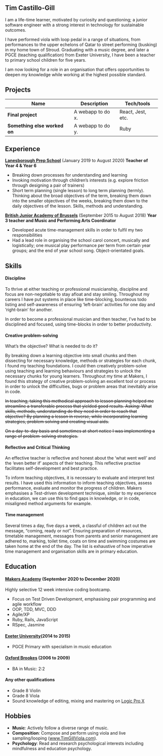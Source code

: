 ## **Tim Castillo-Gill**

I am a life-time learner, motivated by curiosity and questioning; a junior software engineer with a strong interest in technology for sustainable outcomes. 

I have performed viola with loop pedal in a range of situations, from performances to the upper echelons of Qatar to street performing (busking) in my home town of Stroud. Graduating with a music degree, and later a PGCE (teaching qualification) from Exeter University, I have been a teacher to primary school children for five years. 

I am now looking for a role in an organisation that offers opportunities to deepen my knowledge while working at the highest possible standard.

## Projects
| Name                         | Description       | Tech/tools        |
| ---------------------------- | ----------------- | ----------------- |
| **Final project**            | A webapp to do x. | React, Jest, etc. |
| **Something else worked on** | A webapp to do y. | Ruby              |

## **Experience**

****[Lanesborough Prep School](https://www.lanesborough.surrey.sch.uk/)**** (January 2019 to August 2020)
**Teacher of Year 4 & Year 6**

* Breaking down processes for understanding and learning
* Invoking motivation through children’s interests (e.g. explore friction through designing a pair of trainers)
* Short term planning (single lesson) to long term planning (termly). Thinking about the broad objectives of the term, breaking them down into the smaller objectives of the weeks, breaking them down to the daily objectives of the lesson. Skills, methods and understanding.

****[British Junior Academy of Brussels](https://bjab.org/)**** (September 2015 to August 2018)
**Year 3 teacher and Music and Performing Arts Coordinator**

* Developed acute time-management skills in order to fulfil my two responsibilities
* Had a lead role in organising the school carol concert, musically and logistically; one musical play performance per term from certain year groups; and the end of year school song. Object-orientated goals. 

## **Skills**

#### **Discipline**

To thrive at either teaching or professional musicianship, discipline and focus are non-negotiable to stay afloat and stay smiling. Throughout my careers I have put systems in place like time-blocking, bounteous todo listing and self-awareness of ensuring ‘left-brain’ activities for one day and ‘right-brain’ for another. 

In order to become a professional musician and then teacher, I’ve had to be disciplined and focused, using time-blocks in order to better productivity.

#### **Creative problem-solving**
What’s the objective? What is needed to do it? 

By breaking down a learning objective into small chunks and then dissecting  for necessary knowledge, methods or strategies for each chunk, I found my teaching foundations. I could then creatively problem-solve using teaching and learning behaviours and strategies to unlock the necessary chunks for young learners. Throughout my time at Makers, I found this strategy of creative problem-solving an excellent tool or process in order to unlock the difficulties, bugs or problem areas that inevitably arise in code.

~~In teaching, taking this methodical approach to lesson planning helped me streamline a transferable process that yielded good results. Asking: What skills, methods, understanding do they need in order to reach that objective? By planning a lesson in reverse, while incorporating learning strategies, problem solving and creating visual aids.~~ 

~~On a day-to-day basis and sometimes at short notice I was implementing a range of problem-solving strategies.~~ 

#### **Reflective and Critical Thinking**
An effective teacher is reflective and honest about the ‘what went well’ and the ‘even better if’ aspects of their teaching. This reflective practise facilitates self-development and best practice. 

To inform teaching objectives,  it is necessary to evaluate and interpret  test results. I have used this information to inform teaching objectives, assess performance, evaluate and monitor the progress of children. Makers emphasises a Test-driven development technique, similar to my experience in education, we can use this to find gaps in knowledge, or in code, misaligned method arguments for example.

#### **Time management**
Several times a day, five days a week, a classful of children act out the message, “coming, ready or not”. Ensuring preparation of resources, timetable management, messages from parents and senior management are adhered to, marking, toilet time, coats on time and swimming costumes are taken home at the end of the day. The list is exhaustive of how imperative time management and organisation skills are in primary education.

## **Education**

#### **[Makers Academy](https://makers.tech/) (September 2020 to December 2020)**
Highly selective 12 week intensive coding bootcamp.

* Focus on Test Driven Development, emphasising pair programming and agile workflow
* OOP, TDD, MVC, DDD
* Agile/XP
* Ruby, Rails, JavaScript
* RSpec, Jasmine

#### **[Exeter University](https://www.exeter.ac.uk/)(2014 to 2015)**

* PGCE Primary with specialism in music education

#### **[Oxford Brookes](https://www.brookes.ac.uk/) (2006 to 2009)**

* BA in Music: 2:2

#### **Any other qualifications**
* Grade 8 Violin
* Grade 8 Viola
* Sound knowledge of editing, mixing and mastering on [Logic Pro X](https://www.apple.com/uk/logic-pro/)

## **Hobbies**
* ****Music****: Actively follow a diverse range of music.
* ****Composition****: Compose and perform using viola and live sampling/looping (www.TimGillViola.com). 
* ****Psychology****: Read and research psychological interests including mindfulness and education psychology.